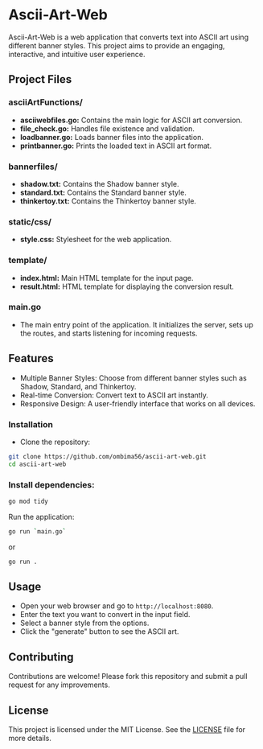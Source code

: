 # Ascii-Art-Web

Ascii-Art-Web is a web application that converts text into ASCII art using different banner styles. This project aims to provide an engaging, interactive, and intuitive user experience.

## Project Files
### asciiArtFunctions/

- **asciiwebfiles.go:** Contains the main logic for ASCII art conversion.
- **file_check.go:** Handles file existence and validation.
- **loadbanner.go:** Loads banner files into the application.
- **printbanner.go:** Prints the loaded text in ASCII art format.

### bannerfiles/

- **shadow.txt:** Contains the Shadow banner style.
- **standard.txt:** Contains the Standard banner style.
- **thinkertoy.txt:** Contains the Thinkertoy banner style.

### static/css/

- **style.css:** Stylesheet for the web application.

### template/

- **index.html:** Main HTML template for the input page.
- **result.html:** HTML template for displaying the conversion result.

### main.go
- The main entry point of the application. It initializes the server, sets up the routes, and starts listening for incoming requests.

## Features

* Multiple Banner Styles: Choose from different banner styles such as Shadow, Standard, and Thinkertoy.
* Real-time Conversion: Convert text to ASCII art instantly.
* Responsive Design: A user-friendly interface that works on all devices.

### Installation

* Clone the repository:

```sh
git clone https://github.com/ombima56/ascii-art-web.git
cd ascii-art-web
```
### Install dependencies:

```sh
go mod tidy
```
Run the application:

```sh
go run `main.go`
```
or
```sh
go run .
```
## Usage

* Open your web browser and go to `http://localhost:8080`.
* Enter the text you want to convert in the input field.
* Select a banner style from the options.
* Click the "generate" button to see the ASCII art.

## Contributing

Contributions are welcome! Please fork this repository and submit a pull request for any improvements.
## License

This project is licensed under the MIT License. See the [LICENSE](./LICENSE) file for more details.